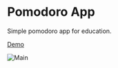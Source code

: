 # Pomodoro App

Simple pomodoro app for education.

<a target="_blank" href="https://eserdinyo.github.io/pomodoro//">Demo</a>

![Main](https://i.hizliresim.com/0zvNbW.png)

